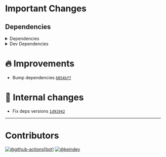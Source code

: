 # Important Changes

## Dependencies

<details>
<summary>Dependencies</summary>

- Bumped **[standard-shared-config](https://www.npmjs.com/package/standard-shared-config)** from `^4.1.0` to `^5.1.2`

</details>

<details>
<summary>Dev Dependencies</summary>

- Bumped **[@tagproject/base-shared-config](https://www.npmjs.com/package/@tagproject/base-shared-config)** from `^3.3.5` to `^4.0.6`
- Bumped **[@tagproject/docs-shared-config](https://www.npmjs.com/package/@tagproject/docs-shared-config)** from `^1.1.2` to `^3.0.4`
- Bumped **[@tagproject/vscode-shared-config](https://www.npmjs.com/package/@tagproject/vscode-shared-config)** from `^2.0.5` to `^4.0.4`
- Bumped **[changelog-guru](https://www.npmjs.com/package/changelog-guru)** from `^4.0.9` to `^5.0.2`
- Bumped **[cspell](https://www.npmjs.com/package/cspell)** from `^6.18.0` to `^8.6.0`
- Bumped **[husky](https://www.npmjs.com/package/husky)** from `^8.0.2` to `^9.0.11`
- Bumped **[prettier](https://www.npmjs.com/package/prettier)** from `^2.8.1` to `^3.2.5`

</details>

# :fire: Improvements

- Bump dependencies [`6854bff`](https://github.com/sophty-ui/icons-shared-config/commit/6854bff9e118b4267d5b93e6986cc6f7dd60cde3)

# :memo: Internal changes

- Fix deps versions [`1d91942`](https://github.com/sophty-ui/icons-shared-config/commit/1d9194255cfc1148f9747f9c3841160ea18d21ba)

---

# Contributors

[![@github-actions[bot]](https://avatars.githubusercontent.com/in/15368?v=4&s=40)](https://github.com/github-actions%5Bbot%5D) [![@keindev](https://avatars.githubusercontent.com/u/4527292?v=4&s=40)](https://github.com/keindev)

